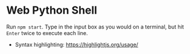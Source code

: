 # Web Python Shell
Run `npm start`. Type in the input box as you would on a terminal, but hit `Enter` twice to execute each line.
- Syntax highlighting: https://highlightjs.org/usage/
